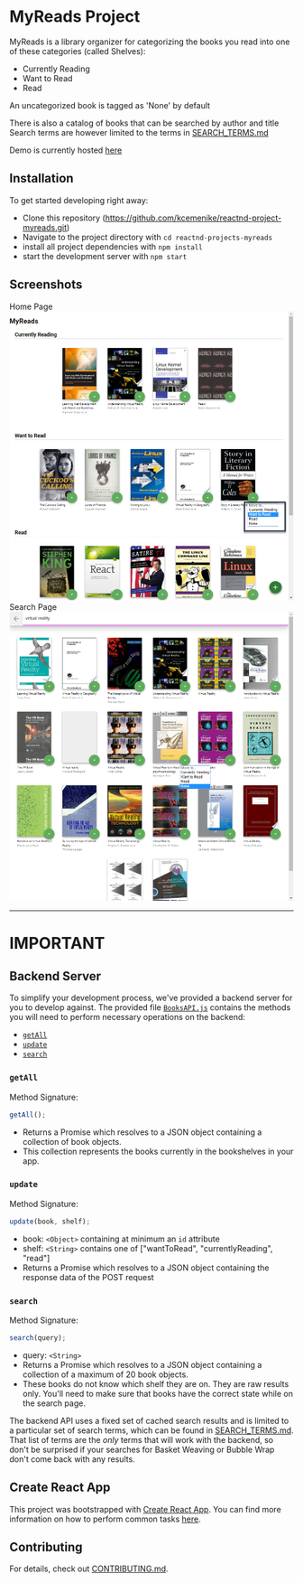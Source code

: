 # MyReads Project

MyReads is a library organizer for categorizing the books you read into one of these categories (called Shelves):

- Currently Reading
- Want to Read
- Read

An uncategorized book is tagged as 'None' by default

There is also a catalog of books that can be searched by author and title  
Search terms are however limited to the terms in [SEARCH_TERMS.md](SEARCH_TERMS.md)

Demo is currently hosted [here](reactnd.pydata.co/myreads)

## Installation

To get started developing right away:

- Clone this repository (https://github.com/kcemenike/reactnd-project-myreads.git)
- Navigate to the project directory with `cd reactnd-projects-myreads`
- install all project dependencies with `npm install`
- start the development server with `npm start`

## Screenshots

Home Page
![Home Page](public/img/homepage.png)
Search Page
![Search Page](public/img/searchpage.png)

---

# IMPORTANT

## Backend Server

To simplify your development process, we've provided a backend server for you to develop against. The provided file [`BooksAPI.js`](src/BooksAPI.js) contains the methods you will need to perform necessary operations on the backend:

- [`getAll`](#getall)
- [`update`](#update)
- [`search`](#search)

### `getAll`

Method Signature:

```js
getAll();
```

- Returns a Promise which resolves to a JSON object containing a collection of book objects.
- This collection represents the books currently in the bookshelves in your app.

### `update`

Method Signature:

```js
update(book, shelf);
```

- book: `<Object>` containing at minimum an `id` attribute
- shelf: `<String>` contains one of ["wantToRead", "currentlyReading", "read"]
- Returns a Promise which resolves to a JSON object containing the response data of the POST request

### `search`

Method Signature:

```js
search(query);
```

- query: `<String>`
- Returns a Promise which resolves to a JSON object containing a collection of a maximum of 20 book objects.
- These books do not know which shelf they are on. They are raw results only. You'll need to make sure that books have the correct state while on the search page.

The backend API uses a fixed set of cached search results and is limited to a particular set of search terms, which can be found in [SEARCH_TERMS.md](SEARCH_TERMS.md). That list of terms are the _only_ terms that will work with the backend, so don't be surprised if your searches for Basket Weaving or Bubble Wrap don't come back with any results.

## Create React App

This project was bootstrapped with [Create React App](https://github.com/facebookincubator/create-react-app). You can find more information on how to perform common tasks [here](https://github.com/facebookincubator/create-react-app/blob/master/packages/react-scripts/template/README.md).

## Contributing

For details, check out [CONTRIBUTING.md](CONTRIBUTING.md).
